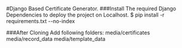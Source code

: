 #Django Based Certificate Generator.
###Install The required Django Dependencies to deploy the project on Localhost.
$ pip install -r requirements.txt --no-index

###After Cloning Add following folders:
media/certificates
media/record_data
media/template_data
